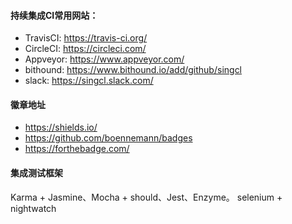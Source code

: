 #### 持续集成CI常用网站：
- TravisCI: https://travis-ci.org/
- CircleCI: https://circleci.com/
- Appveyor: https://www.appveyor.com/
- bithound: https://www.bithound.io/add/github/singcl
- slack: https://singcl.slack.com/

#### 徽章地址
- https://shields.io/
- https://github.com/boennemann/badges
- https://forthebadge.com/

#### 集成测试框架
Karma + Jasmine、Mocha + should、Jest、Enzyme。
selenium + nightwatch
